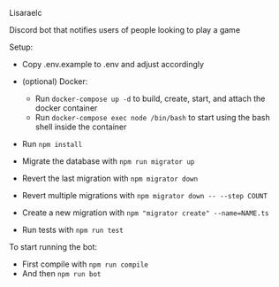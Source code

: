 Lisaraelc

Discord bot that notifies users of people looking to play a game

Setup:

* Copy .env.example to .env and adjust accordingly
* (optional) Docker:
  * Run `docker-compose up -d` to build, create, start, and attach the docker container
  * Run `docker-compose exec node /bin/bash` to start using the bash shell inside the container
* Run `npm install`

* Migrate the database with `npm run migrator up`
* Revert the last migration with `npm migrator down`
* Revert multiple migrations with `npm migrator down -- --step COUNT `
* Create a new migration with `npm "migrator create" --name=NAME.ts`

* Run tests with `npm run test`

To start running the bot:
  * First compile with `npm run compile`
  * And then `npm run bot`
